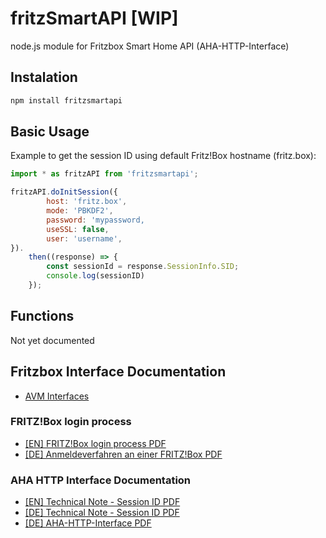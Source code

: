 # fritzSmartAPI [WIP]
node.js module for Fritzbox Smart Home API (AHA-HTTP-Interface) 

## Instalation
```bash
npm install fritzsmartapi
```

## Basic Usage

Example to get the session ID using default Fritz!Box hostname (fritz.box):
```js
import * as fritzAPI from 'fritzsmartapi';

fritzAPI.doInitSession({
		host: 'fritz.box',
		mode: 'PBKDF2',
		password: 'mypassword,
		useSSL: false,
		user: 'username',
}).
	then((response) => {
		const sessionId = response.SessionInfo.SID;
		console.log(sessionID)
	});
```

## Functions
Not yet documented

## Fritzbox Interface Documentation
- [AVM Interfaces](https://avm.de/service/schnittstellen/)
### FRITZ!Box login process
- [[EN] FRITZ!Box login process PDF](https://avm.de/fileadmin/user_upload/Global/Service/Schnittstellen/Recommendations%20for%20user%20guidance%20for%20logging%20into%20a%20FRITZBox_v1.1_EN.pdf) 
- [[DE] Anmeldeverfahren an einer FRITZ!Box PDF](https://avm.de/fileadmin/user_upload/Global/Service/Schnittstellen/Empfehlungen%20zur%20Benutzerfu%CC%88hrung%20bei%20der%20Anmeldung%20an%20einer%20FRITZ%21Box_v1.1.pdf)
### AHA HTTP Interface Documentation
- [[EN] Technical Note - Session ID PDF](https://avm.de/fileadmin/user_upload/Global/Service/Schnittstellen/AVM_Technical_Note_-_Session_ID_deutsch_2021-05-03.pdf)
- [[DE] Technical Note - Session ID PDF](https://avm.de/fileadmin/user_upload/Global/Service/Schnittstellen/AVM_Technical_Note_-_Session_ID_deutsch_2021-05-03.pdf)
- [[DE] AHA-HTTP-Interface PDF](https://avm.de/fileadmin/user_upload/Global/Service/Schnittstellen/AHA-HTTP-Interface.pdf)
